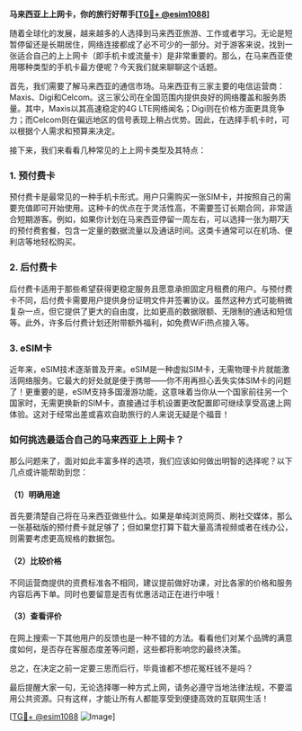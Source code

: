 **马来西亚上上网卡，你的旅行好帮手[[TG💪+ @esim1088](https://t.me/s/esim1088)]**

随着全球化的发展，越来越多的人选择到马来西亚旅游、工作或者学习。无论是短暂停留还是长期居住，网络连接都成了必不可少的一部分。对于游客来说，找到一张适合自己的上上网卡（即手机卡或流量卡）是非常重要的。那么，在马来西亚使用哪种类型的手机卡最方便呢？今天我们就来聊聊这个话题。

首先，我们需要了解马来西亚的通信市场。马来西亚有三家主要的电信运营商：Maxis、Digi和Celcom。这三家公司在全国范围内提供良好的网络覆盖和服务质量。其中，Maxis以其高速稳定的4G LTE网络闻名；Digi则在价格方面更具竞争力；而Celcom则在偏远地区的信号表现上稍占优势。因此，在选择手机卡时，可以根据个人需求和预算来决定。

接下来，我们来看看几种常见的上上网卡类型及其特点：

### 1. 预付费卡

预付费卡是最常见的一种手机卡形式。用户只需购买一张SIM卡，并按照自己的需要充值即可开始使用。这种卡的优点在于灵活性高，不需要签订长期合同，非常适合短期游客。例如，如果你计划在马来西亚停留一周左右，可以选择一张为期7天的预付费套餐，包含一定量的数据流量以及通话时间。这类卡通常可以在机场、便利店等地轻松购买。

### 2. 后付费卡

后付费卡适用于那些希望获得更稳定服务且愿意承担固定月租费的用户。与预付费卡不同，后付费卡需要用户提供身份证明文件并签署协议。虽然这种方式可能稍微复杂一点，但它提供了更大的自由度，比如更高的数据限额、无限制的通话和短信等。此外，许多后付费计划还附带额外福利，如免费WiFi热点接入等。

### 3. eSIM卡

近年来，eSIM技术逐渐普及开来。eSIM是一种虚拟SIM卡，无需物理卡片就能激活网络服务。它最大的好处就是便于携带——你不用再担心丢失实体SIM卡的问题了！更重要的是，eSIM支持多国漫游功能，这意味着当你从一个国家前往另一个国家时，无需更换新的SIM卡，直接通过手机设置更改配置即可继续享受高速上网体验。这对于经常出差或喜欢自助旅行的人来说无疑是个福音！

### 如何挑选最适合自己的马来西亚上上网卡？

那么问题来了，面对如此丰富多样的选项，我们应该如何做出明智的选择呢？以下几点或许能帮助到您：

#### （1）明确用途
首先要清楚自己将在马来西亚做些什么。如果是单纯浏览网页、刷社交媒体，那么一张基础版的预付费卡就足够了；但如果您打算下载大量高清视频或者在线办公，则需要考虑更高规格的数据包。

#### （2）比较价格
不同运营商提供的资费标准各不相同，建议提前做好功课，对比各家的价格和服务内容后再下单。同时也要留意是否有优惠活动正在进行中哦！

#### （3）查看评价
在网上搜索一下其他用户的反馈也是一种不错的方法。看看他们对某个品牌的满意度如何，是否存在客服态度差等问题，这些都将影响您的最终决策。

总之，在决定之前一定要三思而后行，毕竟谁都不想花冤枉钱不是吗？

最后提醒大家一句，无论选择哪一种方式上网，请务必遵守当地法律法规，不要滥用公共资源。只有这样，才能让所有人都能享受到便捷高效的互联网生活！

[[TG💪+ @esim1088](https://t.me/s/esim1088) ![Image](https://i.postimg.cc/4NQfJmqS/Snipaste-2025-05-13-00-14-12.png)]